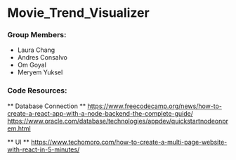 # Movie_Trend_Visualizer

### Group Members:
* Laura Chang
* Andres Consalvo
* Om Goyal
* Meryem Yuksel

### Code Resources:

** Database Connection **
https://www.freecodecamp.org/news/how-to-create-a-react-app-with-a-node-backend-the-complete-guide/
https://www.oracle.com/database/technologies/appdev/quickstartnodeonprem.html

** UI **
https://www.techomoro.com/how-to-create-a-multi-page-website-with-react-in-5-minutes/